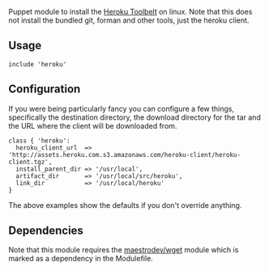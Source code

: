 Puppet module to install the [Heroku
Toolbelt](https://toolbelt.heroku.com) on linux. Note that this does not
install the bundled git, forman and other tools, just the heroku client.

## Usage

    include 'heroku'

## Configuration

If you were being particularly fancy you can configure a few things,
specifically the destination directory, the download directory for the
tar and the URL where the client will be downloaded from.

    class { 'heroku':
      heroku_client_url  => 'http://assets.heroku.com.s3.amazonaws.com/heroku-client/heroku-client.tgz',
      install_parent_dir => '/usr/local',
      artifact_dir       => '/usr/local/src/heroku',
      link_dir           => '/usr/local/heroku'
    }

The above examples show the defaults if you don't override anything.

## Dependencies

Note that this module requires the
[maestrodev/wget](http://forge.pupppetabs.com/maestrodev/wget) module
which is marked as a dependency in the Modulefile.

